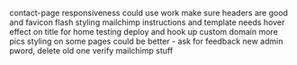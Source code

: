 contact-page responsiveness could use work
make sure headers are good and favicon
flash styling
mailchimp instructions and template
needs hover effect on title for home
testing
deploy and hook up custom domain
more pics
styling on some pages could be better - ask for feedback
new admin pword, delete old one
verify mailchimp stuff
